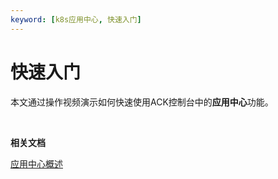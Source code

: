 ```yaml
---
keyword: [k8s应用中心, 快速入门]
---
```


# 快速入门

本文通过操作视频演示如何快速使用ACK控制台中的**应用中心**功能。

​​ 

**相关文档**  


[应用中心概述](/intl.zh-CN/Kubernetes集群用户指南/应用中心（旧版）/应用中心概述.md)

